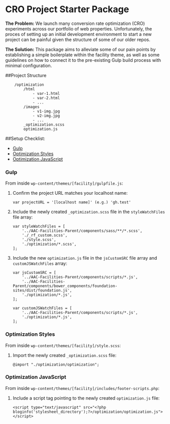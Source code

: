 # CRO Project Starter Package

__The Problem:__ We launch many conversion rate optimization (CRO) experiments across our portfolio of web properties. Unfortunately, the proces of setting up an initial development environment to start a new project can be painful given the structure of some of our older repos.

__The Solution:__ This package aims to alleviate some of our pain points by establishing a simple boilerplate within the facility theme, as well as some guidelines on how to connect it to the pre-existing Gulp build process with minimal configuration.

##Project Structure

```
	/optimization
		/html
			- var-1.html
			- var-2.html
			- ...
		/images
			- v1-img.jpg
			- v2-img.jpg
			- ...
		_optimization.scss
		optimization.js
```

##Setup Checklist:

- [Gulp](#gulp)
- [Optimization Styles](#optimization-syles)
- [Optimization JavaScript](#optimization-javascript)

### Gulp

From inside `wp-content/themes/[facility]/gulpfile.js`:

1. Confirm the project URL matches your localhost name:

	```
	var projectURL = '[localhost name]'	(e.g.) 'gh.test'
	```

2. Include the newly created `_optimization.scss` file in the `styleWatchFiles` file array:

	```
	var styleWatchFiles = [
		'../AAC-Facilities-Parent/components/sass/**/*.scss',
		'./_rf_custom.scss',
		'./style.scss',
		'./optimization/*.scss',
	];
	```

3. Include the new `optimization.js` file in the `jsCustomSRC` file array and `customJSWatchFiles` array:

	```
	var jsCustomSRC = [
		'../AAC-Facilities-Parent/components/scripts/*.js',
		'../AAC-Facilities-Parent/components/bower_components/foundation-sites/dist/foundation.js',
		'./optimization/*.js',
	];
	```

	```
	var customJSWatchFiles = [
		'../AAC-Facilities-Parent/components/scripts/*.js',
		'./optimization/*.js',
	];
	```

### Optimization Styles

From inside `wp-content/themes/[facility]/style.scss`:

1. Import the newly created `_optimization.scss` file:

	```
	@import "./optimization/optimization";
	```

### Optimization JavaScript

From inside `wp-content/themes/[facility]/includes/footer-scripts.php`:

1. Include a script tag pointing to the newly created `optimization.js` file:

	```
	<script type="text/javascript" src="<?php bloginfo('stylesheet_directory');?>/optimization/optimization.js"></script>
	```